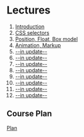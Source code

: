 <h1>
    Lectures
</h1>

<ol>
    <li>
        <a href="lectures/01/01.md">Introduction</a>
    </li>
    <li>
        <a href="lectures/02/01.md">CSS selectors</a>
    </li>
    <li>
        <a href="lectures/03/01.md">Position, Float, Box model</a>
    </li>
    <li>
        <a href="lectures/04/01.md">Animation, Markup</a>
    </li>
    <li>
        <a href="lectures/05/01.md">--in update--</a>
    </li>
    <li>
        <a href="lectures/06/01.md">--in update--</a>
    </li>
    <li>
        <a href="lectures/07/01.md">--in update--</a>
    </li>
    <li>
        <a href="lectures/08/01.md">--in update--</a>
    </li>
    <li>
        <a href="lectures/09/01.md">--in update--</a>
    </li>
    <li>
        <a href="lectures/10/01.md">--in update--</a>
    </li>
    <li>
        <a href="lectures/11/01.md">--in update--</a>
    </li>
    <li>
        <a href="lectures/12/01.md">--in update--</a>
    </li>
</ol>

<h2>
    Course Plan
</h2>
<div>
<a href="./COURSE_PLAN.md">Plan<a>
</div>

